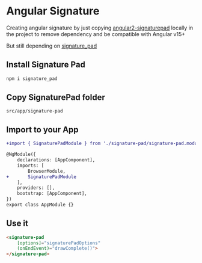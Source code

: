 # Angular Signature

Creating angular signature by just copying [angular2-signaturepad](https://www.npmjs.com/package/angular2-signaturepad) locally in the project to remove dependency and be compatible with Angular v15+

But still depending on [signature_pad](https://www.npmjs.com/package/signature_pad)

## Install Signature Pad

```bash
npm i signature_pad
```

## Copy SignaturePad folder

`src/app/signature-pad`

## Import to your App

```diff
+import { SignaturePadModule } from './signature-pad/signature-pad.module';

@NgModule({
    declarations: [AppComponent],
    imports: [
        BrowserModule,
+       SignaturePadModule
    ],
    providers: [],
    bootstrap: [AppComponent],
})
export class AppModule {}
```

## Use it

```html
<signature-pad
    [options]="signaturePadOptions"
    (onEndEvent)="drawComplete()">
</signature-pad>
```

